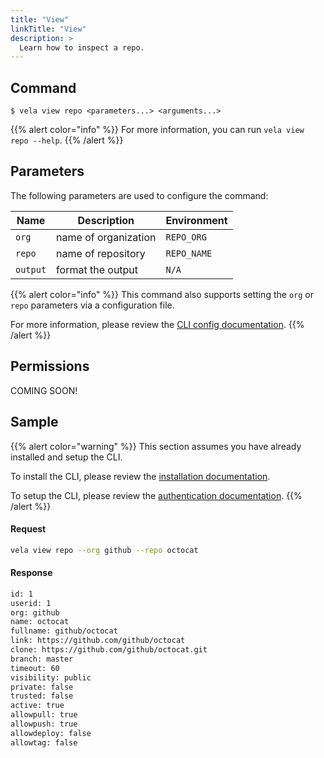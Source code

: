 ```yaml
---
title: "View"
linkTitle: "View"
description: >
  Learn how to inspect a repo.
---
```


## Command

```
$ vela view repo <parameters...> <arguments...>
```

{{% alert color="info" %}}
For more information, you can run `vela view repo --help`.
{{% /alert %}}

## Parameters

The following parameters are used to configure the command:

| Name     | Description          | Environment |
| -------- | -------------------- | ----------- |
| `org`    | name of organization | `REPO_ORG`  |
| `repo`   | name of repository   | `REPO_NAME` |
| `output` | format the output    | `N/A`       |

{{% alert color="info" %}}
This command also supports setting the `org` or `repo` parameters via a configuration file.

For more information, please review the [CLI config documentation](/docs/cli/config).
{{% /alert %}}

## Permissions

COMING SOON!

## Sample

{{% alert color="warning" %}}
This section assumes you have already installed and setup the CLI.

To install the CLI, please review the [installation documentation](/docs/cli/install).

To setup the CLI, please review the [authentication documentation](/docs/cli/authentication).
{{% /alert %}}

#### Request

```sh
vela view repo --org github --repo octocat
```

#### Response

```sh
id: 1
userid: 1
org: github
name: octocat
fullname: github/octocat
link: https://github.com/github/octocat
clone: https://github.com/github/octocat.git
branch: master
timeout: 60
visibility: public
private: false
trusted: false
active: true
allowpull: true
allowpush: true
allowdeploy: false
allowtag: false
```
